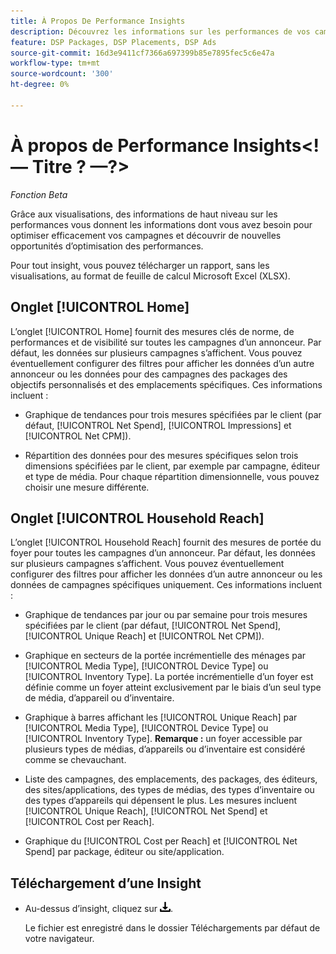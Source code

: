 ```yaml
---
title: À Propos De Performance Insights
description: Découvrez les informations sur les performances de vos campagnes.
feature: DSP Packages, DSP Placements, DSP Ads
source-git-commit: 16d3e9411cf7366a697399b85e7895fec5c6e47a
workflow-type: tm+mt
source-wordcount: '300'
ht-degree: 0%

---
```


# À propos de Performance Insights&lt;!— Titre ? —?>

*Fonction Beta*

<!-- Edit title and metadata as necessary -->

Grâce aux visualisations, des informations de haut niveau sur les performances vous donnent les informations dont vous avez besoin pour optimiser efficacement vos campagnes et découvrir de nouvelles opportunités d’optimisation des performances.

Pour tout insight, vous pouvez télécharger un rapport, sans les visualisations, au format de feuille de calcul Microsoft Excel (XLSX).

## Onglet [!UICONTROL Home]

L’onglet [!UICONTROL Home] fournit des mesures clés de norme, de performances et de visibilité sur toutes les campagnes d’un annonceur<!-- active only? -->. Par défaut, les données sur plusieurs campagnes s’affichent. Vous pouvez éventuellement configurer des filtres pour afficher les données d’un autre annonceur ou les données pour des campagnes<!-- active only? --> des packages<!-- active only? --> des objectifs personnalisés et des emplacements spécifiques<!-- active only? -->. Ces informations incluent :

* Graphique de tendances pour trois mesures spécifiées par le client (par défaut, [!UICONTROL Net Spend], [!UICONTROL Impressions] et [!UICONTROL Net CPM]).

* Répartition des données pour des mesures spécifiques selon trois dimensions spécifiées par le client, par exemple par campagne, éditeur et type de média. Pour chaque répartition dimensionnelle, vous pouvez choisir une mesure différente.

## Onglet [!UICONTROL Household Reach]

L’onglet [!UICONTROL Household Reach] fournit des mesures de portée du foyer pour toutes les campagnes d’un annonceur<!-- active only? -->. Par défaut, les données sur plusieurs campagnes s’affichent. Vous pouvez éventuellement configurer des filtres pour afficher les données d’un autre annonceur ou les données de campagnes spécifiques uniquement<!-- active only? -->. Ces informations incluent :

* Graphique de tendances par jour ou par semaine pour trois mesures spécifiées par le client (par défaut, [!UICONTROL Net Spend], [!UICONTROL Unique Reach] et [!UICONTROL Net CPM]).

* Graphique en secteurs de la portée incrémentielle des ménages par [!UICONTROL Media Type], [!UICONTROL Device Type] ou [!UICONTROL Inventory Type]. La portée incrémentielle d’un foyer est définie comme un foyer atteint exclusivement par le biais d’un seul type de média, d’appareil ou d’inventaire.

* Graphique à barres affichant les [!UICONTROL Unique Reach] par [!UICONTROL Media Type], [!UICONTROL Device Type] ou [!UICONTROL Inventory Type]. **Remarque :** un foyer accessible par plusieurs types de médias, d’appareils ou d’inventaire est considéré comme se chevauchant.

* Liste des campagnes, des emplacements, des packages, des éditeurs, des sites/applications, des types de médias, des types d’inventaire ou des types d’appareils qui dépensent le plus. Les mesures incluent [!UICONTROL Unique Reach], [!UICONTROL Net Spend] et [!UICONTROL Cost per Reach].

* Graphique <!-- ???? --> du [!UICONTROL Cost per Reach] et [!UICONTROL Net Spend] par package, éditeur ou site/application.

## Téléchargement d’une Insight

* Au-dessus d’insight, cliquez sur ![Télécharger](/help/creative/assets/download.png "Télécharger").

  Le fichier est enregistré dans le dossier Téléchargements par défaut de votre navigateur.

<!--
## Apply Filters

to whole tab, I think

Filter icon + drop-down menu
-->

<!--
## Change the Metrics and Dimensions for an Insight

-->


